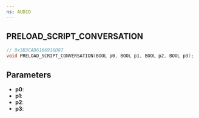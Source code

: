```yaml
---
ns: AUDIO
---
```

## PRELOAD_SCRIPT_CONVERSATION

```c
// 0x3B3CAD6166916D87
void PRELOAD_SCRIPT_CONVERSATION(BOOL p0, BOOL p1, BOOL p2, BOOL p3);
```

## Parameters
* **p0**:
* **p1**:
* **p2**:
* **p3**:
